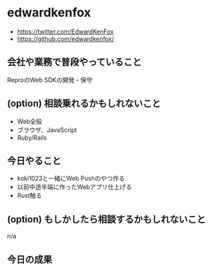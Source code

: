 # edwardkenfox

- https://twitter.com/EdwardKenFox
- https://github.com/edwardkenfox/

## 会社や業務で普段やっていること

ReproのWeb SDKの開発・保守

## (option) 相談乗れるかもしれないこと

- Web全般
- ブラウザ、JavaScript
- Ruby/Rails

## 今日やること

- koki1023と一緒にWeb Pushのやつ作る
- 以前中途半端に作ったWebアプリ仕上げる
- Rust触る

## (option) もしかしたら相談するかもしれないこと

n/a

## 今日の成果

